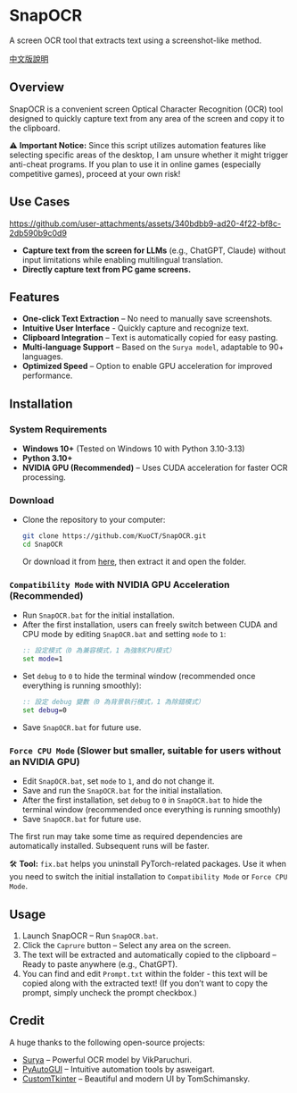 # SnapOCR
A screen OCR tool that extracts text using a screenshot-like method.

[中文版說明](./README_zh.md)

## Overview
SnapOCR is a convenient screen Optical Character Recognition (OCR) tool designed to quickly capture text from any area of the screen and copy it to the clipboard.

⚠ **Important Notice:** Since this script utilizes automation features like selecting specific areas of the desktop, I am unsure whether it might trigger anti-cheat programs. If you plan to use it in online games (especially competitive games), proceed at your own risk!

## Use Cases
https://github.com/user-attachments/assets/340bdbb9-ad20-4f22-bf8c-2db590b9c0d9

- **Capture text from the screen for LLMs** (e.g., ChatGPT, Claude) without input limitations while enabling multilingual translation.
- **Directly capture text from PC game screens.**

## Features
- **One-click Text Extraction** – No need to manually save screenshots. 
- **Intuitive User Interface** - Quickly capture and recognize text.
- **Clipboard Integration** – Text is automatically copied for easy pasting.
- **Multi-language Support** – Based on the `Surya model`, adaptable to 90+ languages.  
- **Optimized Speed** – Option to enable GPU acceleration for improved performance.

## Installation
### System Requirements
- **Windows 10+** (Tested on Windows 10 with Python 3.10-3.13)
- **Python 3.10+**
- **NVIDIA GPU (Recommended)** – Uses CUDA acceleration for faster OCR processing.

### Download
- Clone the repository to your computer:
   ```bash
   git clone https://github.com/KuoCT/SnapOCR.git
   cd SnapOCR
   ```
   Or download it from [here](https://github.com/KuoCT/SnapOCR/archive/refs/heads/main.zip), then extract it and open the folder.

### `Compatibility Mode` with NVIDIA GPU Acceleration (Recommended)
- Run `SnapOCR.bat` for the initial installation.
- After the first installation, users can freely switch between CUDA and CPU mode by editing `SnapOCR.bat` and setting `mode` to `1`:
   ```bat
   :: 設定模式（0 為兼容模式，1 為強制CPU模式）
   set mode=1
   ```
- Set `debug` to `0` to hide the terminal window (recommended once everything is running smoothly):
   ```bat
   :: 設定 debug 變數（0 為背景執行模式，1 為除錯模式）
   set debug=0
   ```
- Save `SnapOCR.bat` for future use.

### `Force CPU Mode` (Slower but smaller, suitable for users without an NVIDIA GPU)
- Edit `SnapOCR.bat`, set `mode` to `1`, and do not change it.
- Save and run the `SnapOCR.bat` for the initial installation.
- After the first installation, set `debug` to `0` in `SnapOCR.bat` to hide the terminal window (recommended once everything is running smoothly)
- Save `SnapOCR.bat` for future use.

The first run may take some time as required dependencies are automatically installed. Subsequent runs will be faster.

🛠 **Tool:** `fix.bat` helps you uninstall PyTorch-related packages. Use it when you need to switch the initial installation to `Compatibility Mode` or `Force CPU Mode`.

## Usage
1. Launch SnapOCR – Run `SnapOCR.bat`.
2. Click the `Caprure` button – Select any area on the screen.
3. The text will be extracted and automatically copied to the clipboard – Ready to paste anywhere (e.g., ChatGPT).
4. You can find and edit `Prompt.txt` within the folder - this text will be copied along with the extracted text! (If you don’t want to copy the prompt, simply uncheck the prompt checkbox.)

## Credit
A huge thanks to the following open-source projects:
- [Surya](https://github.com/VikParuchuri/surya) – Powerful OCR model by VikParuchuri.
- [PyAutoGUI](https://github.com/asweigart/pyautogui) – Intuitive automation tools by asweigart.
- [CustomTkinter](https://github.com/TomSchimansky/CustomTkinter) – Beautiful and modern UI by TomSchimansky.
